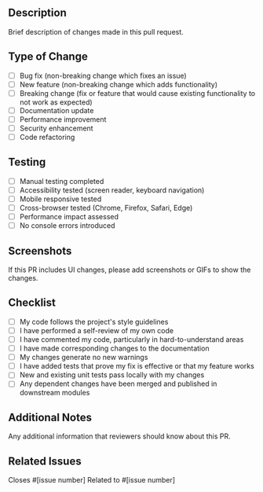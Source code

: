 ## Description

Brief description of changes made in this pull request.

## Type of Change

- [ ] Bug fix (non-breaking change which fixes an issue)
- [ ] New feature (non-breaking change which adds functionality)
- [ ] Breaking change (fix or feature that would cause existing functionality to
      not work as expected)
- [ ] Documentation update
- [ ] Performance improvement
- [ ] Security enhancement
- [ ] Code refactoring

## Testing

- [ ] Manual testing completed
- [ ] Accessibility tested (screen reader, keyboard navigation)
- [ ] Mobile responsive tested
- [ ] Cross-browser tested (Chrome, Firefox, Safari, Edge)
- [ ] Performance impact assessed
- [ ] No console errors introduced

## Screenshots

If this PR includes UI changes, please add screenshots or GIFs to show the
changes.

## Checklist

- [ ] My code follows the project's style guidelines
- [ ] I have performed a self-review of my own code
- [ ] I have commented my code, particularly in hard-to-understand areas
- [ ] I have made corresponding changes to the documentation
- [ ] My changes generate no new warnings
- [ ] I have added tests that prove my fix is effective or that my feature works
- [ ] New and existing unit tests pass locally with my changes
- [ ] Any dependent changes have been merged and published in downstream modules

## Additional Notes

Any additional information that reviewers should know about this PR.

## Related Issues

Closes #[issue number] Related to #[issue number]
